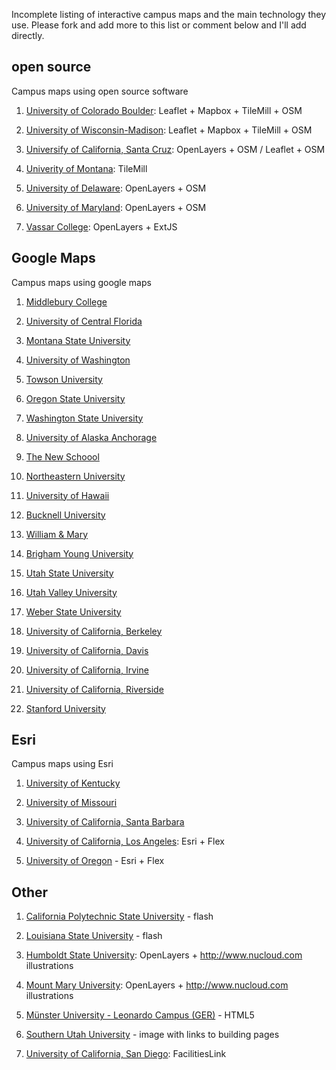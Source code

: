 Incomplete listing of interactive campus maps and the main technology they use. Please fork and add more to this list or comment below and I'll add directly.

## open source

Campus maps using open source software

1. [University of Colorado Boulder](http://www.colorado.edu/map/): Leaflet + Mapbox + TileMill + OSM

1. [University of Wisconsin-Madison](http://map.wisc.edu/): Leaflet + Mapbox + TileMill + OSM

1. [Universify of California, Santa Cruz](http://maps.ucsc.edu/): OpenLayers + OSM / Leaflet + OSM

1. [Univerity of Montana](http://map.umt.edu/): TileMill

1. [University of Delaware](http://maps.rdms.udel.edu/map/index.php): OpenLayers + OSM

1. [University of Maryland](https://terpnav.umd.edu/map/): OpenLayers + OSM

1. [Vassar College](http://info.vassar.edu/visit/maps/): OpenLayers + ExtJS


## Google Maps

Campus maps using google maps

1. [Middlebury College](http://www.middlebury.edu/about/campus/campusmap/interactive)

1. [University of Central Florida](http://map.ucf.edu/)

1. [Montana State University](http://www.montana.edu/campusmap/)

1. [University of Washington](http://www.washington.edu/maps/)

1. [Towson University](http://www.towson.edu/main/maps/)

1. [Oregon State University](http://oregonstate.edu/campusmap/)

1. [Washington State University](http://map.wsu.edu/)

1. [University of Alaska Anchorage](http://www.uaa.alaska.edu/map/interactive.cfm)

1. [The New Schoool](http://www.newschool.edu/about/campus-map/)

1. [Northeastern University](http://www.northeastern.edu/neuhome/about/maps.html)

1. [University of Hawaii](http://manoa.hawaii.edu/campusmap/)

1. [Bucknell University](http://www.bucknell.edu/script/communication/map/)

1. [William & Mary](http://www.wm.edu/about/visiting/campusmap/index.php)

1. [Brigham Young University](http://map.byu.edu/)

1. [Utah State University](http://www.usu.edu/map/)

1. [Utah Valley University](http://www.uvu.edu/maps/orem.html)

1. [Weber State University](http://www.weber.edu/weberstatemap/)

1. [University of California, Berkeley](http://www.berkeley.edu/map/googlemap/)

1. [University of California, Davis](http://campusmap.ucdavis.edu)

1. [University of California, Irvine](http:/www.uci.edu/campusmap)

1. [University of California, Riverside](http://campusmap.ucr.edu/imap/)

1. [Stanford University](http://campus-map.stanford.edu/)

## Esri

Campus maps using Esri

1. [University of Kentucky](http://maps.uky.edu/campusmap/)

1. [University of Missouri](http://map.missouri.edu/) 

1. [University of California, Santa Barbara](http://map.geog.ucsb.edu)

1. [University of California, Los Angeles](http://maps.ucla.edu/campus): Esri + Flex

1. [University of Oregon](http://map.uoregon.edu/) - Esri + Flex

## Other

1. [California Polytechnic State University](http://maps.calpoly.edu/) - flash

1. [Louisiana State University](http://campusmap.lsu.edu/map/framesetup.asp) - flash

1. [Humboldt State University](http://humboldt.edu/explore/): OpenLayers + http://www.nucloud.com illustrations

1. [Mount Mary University](http://www.mtmary.edu/campuslife/getting-around-campus/campus-map.html): OpenLayers + http://www.nucloud.com illustrations

1. [Münster University - Leonardo Campus (GER)](http://www.leonardocampus.de/) - HTML5

1. [Southern Utah University](http://www.suu.edu/campmap/campus.html) - image with links to building pages

1. [University of California, San Diego](http://maps.ucsd.edu/mapping/viewer/default.htm): FacilitiesLink
